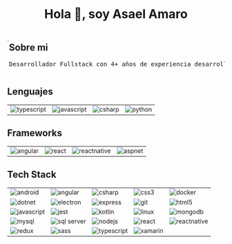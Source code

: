 <html>
<h1 align="center">Hola 👋, soy Asael Amaro</h1>


<section style="display: flex; justify-content: start;">

![animations](/animations/developer.gif)


  <div style="width: 500px;">
    <h2>Sobre mi</h2>
    <pre>Desarrollador Fullstack con 4+ años de experiencia desarrollando aplicaciones web usando Typescript, Angular 8+, Javascript, ReactJS. Apasionado de los lenguajes de programación modernos y las nuevastécnicas de desarrollo. Autodidacta y me encantan los nuevos retos.</pre>
  </div>
</section>

 <section>
    <h2>Lenguajes</h2>
    <table style="width: auto;">
      <tr>
        <td>
          <img
            src="https://img.shields.io/badge/-TypeScript-007ACC?style=flat-square&logo=typescript&logoColor=white"
            alt="typescript"
          />
        </td>
        <td>
          <img
            src="https://img.shields.io/badge/-JavaScript-F7DF1E?style=flat-square&logo=javascript&logoColor=black"
            alt="javascript"
          />
        </td>
        <td>
          <img
            src="https://img.shields.io/badge/-C%23-239120?style=flat-square&logo=c-sharp&logoColor=white"
            alt="csharp"
          />
        </td>
        <td>
          <img
            src="https://img.shields.io/badge/-Python-3776AB?style=flat-square&logo=python&logoColor=white"
            alt="python"
          />
      </tr>
    </table>
  </section>

  <section>
    <h2>Frameworks</h2>
    <table style="width: auto;">
      <tr>
        <td>
          <img
            src="https://img.shields.io/badge/-Angular-DD0031?style=flat-square&logo=angular&logoColor=white"
            alt="angular"
          />
        </td>
        <td>
          <img
            src="https://img.shields.io/badge/-React-61DAFB?style=flat-square&logo=react&logoColor=white"
            alt="react"
          />
        </td>
        <td>
            <img
                src="https://img.shields.io/badge/-React_Native-61DAFB?style=flat-square&logo=react&logoColor=white"
                alt="reactnative"
            />
        </td>
        <td>
          <img
            src="https://img.shields.io/badge/-ASP.NET-5C2D91?style=flat-square&logo=.net&logoColor=white"
            alt="aspnet"
          />
        </td>
      </tr>
    </table>
  </section>

<section>
    <h2>Tech Stack</h2>
    <table>
      <tr>
        <td>
          <img
            src="https://img.shields.io/badge/-Android-3DDC84?style=flat-square&logo=android&logoColor=white"
            alt="android"
          />
        </td>
        <td>
          <img
            src="https://img.shields.io/badge/-Angular-DD0031?style=flat-square&logo=angular&logoColor=white"
            alt="angular"
          />
        </td>
        <td>
          <img
            src="https://img.shields.io/badge/-C%23-239120?style=flat-square&logo=c-sharp&logoColor=white"
            alt="csharp"
          />
        </td>
        <td>
          <img
            src="https://img.shields.io/badge/-CSS-1572B6?style=flat-square&logo=css3&logoColor=white"
            alt="css3"
          />
        </td>
        <td>
          <img
            src="https://img.shields.io/badge/-Docker-2496ED?style=flat-square&logo=docker&logoColor=white"
            alt="docker"
          />
        </td>
      </tr>
        <tr>    
        <td>
          <img
            src="https://img.shields.io/badge/-.NET-512BD4?style=flat-square&logo=.net&logoColor=white"
            alt="dotnet"
          />
        </td>
        <td>
          <img
            src="https://img.shields.io/badge/-Electron-47848F?style=flat-square&logo=electron&logoColor=white"
            alt="electron"
          />
        </td>
        <td>
          <img
            src="https://img.shields.io/badge/-Express-000000?style=flat-square&logo=express&logoColor=white"
            alt="express"
          />
        </td>
        <td>
          <img
            src="https://img.shields.io/badge/-Git-F05032?style=flat-square&logo=git&logoColor=white"
            alt="git"
          />
        </td>
        <td>
          <img
            src="https://img.shields.io/badge/-HTML-E34F26?style=flat-square&logo=html5&logoColor=white"
            alt="html5"
          />
        </td>
        </tr>
        <tr>
        <td>
          <img
            src="https://img.shields.io/badge/-JavaScript-F7DF1E?style=flat-square&logo=javascript&logoColor=black"
            alt="javascript"
          />
        </td>
        <td>
          <img
            src="https://img.shields.io/badge/-Jest-C21325?style=flat-square&logo=jest&logoColor=white"
            alt="jest"
          />
        </td>
        <td>
          <img
            src="https://img.shields.io/badge/-Kotlin-0095D5?style=flat-square&logo=kotlin&logoColor=white"
            alt="kotlin"
          />
        </td>
        <td>
          <img
            src="https://img.shields.io/badge/-Linux-FCC624?style=flat-square&logo=linux&logoColor=black"
            alt="linux"
          />
        </td>
        <td>
          <img
            src="https://img.shields.io/badge/-MongoDB-47A248?style=flat-square&logo=mongodb&logoColor=white"
            alt="mongodb"
          />
        </td>
        </tr>
        <tr>
        <td>
          <img
            src="https://img.shields.io/badge/-MySQL-4479A1?style=flat-square&logo=mysql&logoColor=white"
            alt="mysql"
          />
        </td>
        <td>
          <img
            src="https://img.shields.io/badge/-SQL_Server-CC2927?style=flat-square&logo=microsoft-sql-server&logoColor=white"
            alt="sql server"
          />
        </td>
        <td>
          <img
            src="https://img.shields.io/badge/-Node.js-339933?style=flat-square&logo=node.js&logoColor=white"
            alt="nodejs"
          />
        </td>
        <td>
          <img
            src="https://img.shields.io/badge/-React-61DAFB?style=flat-square&logo=react&logoColor=white"
            alt="react"
          />
        </td>
        <td>
          <img
            src="https://img.shields.io/badge/-React_Native-61DAFB?style=flat-square&logo=react&logoColor=white"
            alt="reactnative"
          />
        </td>
        </tr>
        <tr>
        <td>
          <img
            src="https://img.shields.io/badge/-Redux-764ABC?style=flat-square&logo=redux&logoColor=white"
            alt="redux"
          />
        </td>
        <td>
          <img
            src="https://img.shields.io/badge/-Sass-CC6699?style=flat-square&logo=sass&logoColor=white"
            alt="sass"
          />
        </td>
        <td>
          <img
            src="https://img.shields.io/badge/-TypeScript-3178C6?style=flat-square&logo=typescript&logoColor=white"
            alt="typescript"
          />
        </td>
        <td>
          <img
            src="https://img.shields.io/badge/-Xamarin-3498DB?style=flat-square&logo=xamarin&logoColor=white"
            alt="xamarin"
          />
        </td>
      </tr>
    </table>
  </section>
    </table>
</section>

</html>
